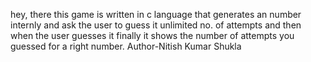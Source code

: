
hey, there this game is written in c language that generates an number internly and 
ask the user to guess it unlimited no. of attempts and then when the user guesses it 
finally it shows the number of attempts you guessed for a right number.
Author-Nitish Kumar Shukla
